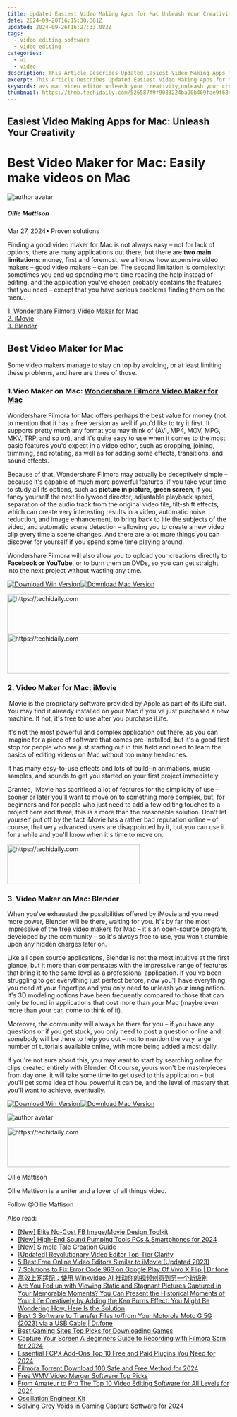 ```yaml
---
title: Updated Easiest Video Making Apps for Mac Unleash Your Creativity
date: 2024-09-20T16:15:30.301Z
updated: 2024-09-26T16:27:33.083Z
tags: 
  - video editing software
  - video editing
categories: 
  - ai
  - video
description: This Article Describes Updated Easiest Video Making Apps for Mac Unleash Your Creativity
excerpt: This Article Describes Updated Easiest Video Making Apps for Mac Unleash Your Creativity
keywords: avs mac video editor unleash your creativity,unleash your creativity best music video editing tools for all,unleash your creativity 5 best lip sync apps for making epic videos,unleash your creativity best video editing apps for windows 11,easiest video making apps for mac unleash your creativity,unleash your creativity best video editing tools for mac,unleash your creativity best mac video maker apps
thumbnail: https://thmb.techidaily.com/526587f9f9083224ba90b469fae9f684a8ef66dad7a99594a73a26d6b57f4450.jpg
---
```


## Easiest Video Making Apps for Mac: Unleash Your Creativity

# Best Video Maker for Mac: Easily make videos on Mac

![author avatar](https://images.wondershare.com/filmora/article-images/ollie-mattison.jpg)

##### Ollie Mattison

 Mar 27, 2024• Proven solutions

Finding a good video maker for Mac is not always easy – not for lack of options, there are many applications out there, but there are **two main limitations**: money, first and foremost, we all know how expensive video makers – good video makers – can be. The second limitation is complexity: sometimes you end up spending more time reading the help instead of editing, and the application you've chosen probably contains the features that you need – except that you have serious problems finding them on the menu.

[1\. Wondershare Filmora Video Maker for Mac](#part1)  
[2\. iMovie](#part2)  
[3\. Blender](#part3)

## Best Video Maker for Mac

Some video makers manage to stay on top by avoiding, or at least limiting these problems, and here are three of those.

### 1.Vieo Maker on Mac: [Wondershare Filmora Video Maker for Mac](https://tools.techidaily.com/wondershare/filmora/download/)

Wondershare Filmora for Mac offers perhaps the best value for money (not to mention that it has a free version as well if you'd like to try it first. It supports pretty much any format you may think of (AVI, MP4, MOV, MPG, MKV, TRP, and so on), and it's quite easy to use when it comes to the most basic features you'd expect in a video editor, such as cropping, joining, trimming, and rotating, as well as for adding some effects, transitions, and sound effects.

Because of that, Wondershare Filmora may actually be deceptively simple – because it's capable of much more powerful features, if you take your time to study all its options, such as **picture in picture, green screen**, if you fancy yourself the next Hollywood director, adjustable playback speed, separation of the audio track from the original video file, tilt-shift effects, which can create very interesting results in a video, automatic noise reduction, and image enhancement, to bring back to life the subjects of the video, and automatic scene detection – allowing you to create a new video clip every time a scene changes. And there are a lot more things you can discover for yourself if you spend some time playing around.

Wondershare Filmora will also allow you to upload your creations directly to **Facebook or YouTube**, or to burn them on DVDs, so you can get straight into the next project without wasting any time.

[![Download Win Version](https://images.wondershare.com/filmora/guide/download-btn-win.jpg)](https://tools.techidaily.com/wondershare/filmora/download/)[![Download Mac Version](https://images.wondershare.com/filmora/guide/download-btn-mac.jpg)](https://tools.techidaily.com/wondershare/filmora/download/)

<!-- affiliate ads begin -->
<a href="https://aligracehair.sjv.io/c/5597632/2012420/19272" target="_top" id="2012420">
  <img src="//a.impactradius-go.com/display-ad/19272-2012420" border="0" alt="https://techidaily.com" width="728" height="90"/>
</a>
<img height="0" width="0" src="https://aligracehair.sjv.io/i/5597632/2012420/19272" style="position:absolute;visibility:hidden;" border="0" />
<!-- affiliate ads end -->

<!-- affiliate ads begin -->
<a href="https://appsumo.8odi.net/c/5597632/2037351/7443" target="_top" id="2037351">
  <img src="//a.impactradius-go.com/display-ad/7443-2037351" border="0" alt="https://techidaily.com" width="728" height="90"/>
</a>
<img height="0" width="0" src="https://appsumo.8odi.net/i/5597632/2037351/7443" style="position:absolute;visibility:hidden;" border="0" />
<!-- affiliate ads end -->

### 2\. Video Maker for Mac: iMovie

iMovie is the proprietary software provided by Apple as part of its iLife suit. You may find it already installed on your Mac if you've just purchased a new machine. If not, it's free to use after you purchase iLife.

It's not the most powerful and complex application out there, as you can imagine for a piece of software that comes pre-installed, but it's a good first stop for people who are just starting out in this field and need to learn the basics of editing videos on Mac without too many headaches.

It has many easy-to-use effects and lots of build-in animations, music samples, and sounds to get you started on your first project immediately.

Granted, iMovie has sacrificed a lot of features for the simplicity of use – sooner or later you'll want to move on to something more complex, but, for beginners and for people who just need to add a few editing touches to a project here and there, this is a more than the reasonable solution. Don't let yourself put off by the fact iMovie has a rather bad reputation online – of course, that very advanced users are disappointed by it, but you can use it for a while and you'll know when it's time to move on.

<!-- affiliate ads begin -->
<a href="https://aidotcom.pxf.io/c/5597632/2129042/19576" target="_top" id="2129042">
  <img src="//a.impactradius-go.com/display-ad/19576-2129042" border="0" alt="https://techidaily.com" width="300" height="90"/>
</a>
<img height="0" width="0" src="https://aidotcom.pxf.io/i/5597632/2129042/19576" style="position:absolute;visibility:hidden;" border="0" />
<!-- affiliate ads end -->

### 3\. Video Maker on Mac: Blender

When you've exhausted the possibilities offered by iMovie and you need more power, Blender will be there, waiting for you. It's by far the most impressive of the free video makers for Mac – it's an open-source program, developed by the community – so it's always free to use, you won't stumble upon any hidden charges later on.

Like all open source applications, Blender is not the most intuitive at the first glance, but it more than compensates with the impressive range of features that bring it to the same level as a professional application. If you've been struggling to get everything just perfect before, now you'll have everything you need at your fingertips and you only need to unleash your imagination. It's 3D modeling options have been frequently compared to those that can only be found in applications that cost more than your Mac (maybe even more than your car, come to think of it).

Moreover, the community will always be there for you – if you have any questions or if you get stuck, you only need to post a question online and somebody will be there to help you out – not to mention the very large number of tutorials available online, with more being added almost daily.

If you're not sure about this, you may want to start by searching online for clips created entirely with Blender. Of course, yours won't be masterpieces from day one, it will take some time to get used to this application – but you'll get some idea of how powerful it can be, and the level of mastery that you'll want to achieve, eventually.

[![Download Win Version](https://images.wondershare.com/filmora/guide/download-btn-win.jpg)](https://tools.techidaily.com/wondershare/filmora/download/)[![Download Mac Version](https://images.wondershare.com/filmora/guide/download-btn-mac.jpg)](https://tools.techidaily.com/wondershare/filmora/download/)

![author avatar](https://images.wondershare.com/filmora/article-images/ollie-mattison.jpg)

<!-- affiliate ads begin -->
<a href="https://appsumo.8odi.net/c/5597632/2037346/7443" target="_top" id="2037346">
  <img src="//a.impactradius-go.com/display-ad/7443-2037346" border="0" alt="https://techidaily.com" width="728" height="90"/>
</a>
<img height="0" width="0" src="https://appsumo.8odi.net/i/5597632/2037346/7443" style="position:absolute;visibility:hidden;" border="0" />
<!-- affiliate ads end -->

Ollie Mattison

Ollie Mattison is a writer and a lover of all things video.

Follow @Ollie Mattison

<ins class="adsbygoogle"
      style="display:block"
      data-ad-client="ca-pub-7571918770474297"
      data-ad-slot="8358498916"
      data-ad-format="auto"
      data-full-width-responsive="true"></ins>

<span class="atpl-alsoreadstyle">Also read:</span>
<div><ul>
<li><a href="https://facebook-clips.techidaily.com/new-elite-no-cost-fb-imagemovie-design-toolkit/"><u>[New] Elite No-Cost FB Image/Movie Design Toolkit</u></a></li>
<li><a href="https://eaxpv-info.techidaily.com/new-high-end-sound-pumping-tools-pcs-and-smartphones-for-2024/"><u>[New] High-End Sound Pumping Tools PCs & Smartphones for 2024</u></a></li>
<li><a href="https://extra-guidance.techidaily.com/new-simple-tale-creation-guide/"><u>[New] Simple Tale Creation Guide</u></a></li>
<li><a href="https://some-guidance.techidaily.com/updated-revolutionary-video-editor-top-tier-clarity/"><u>[Updated] Revolutionary Video Editor Top-Tier Clarity</u></a></li>
<li><a href="https://ai-vdieo-software.techidaily.com/5-best-free-online-video-editors-similar-to-imovie-updated-2023/"><u>5 Best Free Online Video Editors Similar to iMovie (Updated 2023)</u></a></li>
<li><a href="https://howto.techidaily.com/7-solutions-to-fix-error-code-963-on-google-play-of-vivo-x-flip-drfone-by-drfone-fix-android-problems-fix-android-problems/"><u>7 Solutions to Fix Error Code 963 on Google Play Of Vivo X Flip | Dr.fone</u></a></li>
<li><a href="https://discover-extraordinary.techidaily.com/1725284048520-winxvideo-ai/"><u>高效上网适配：使用 Winxvideo AI 推动你的视频创意到另一个新级别</u></a></li>
<li><a href="https://ai-vdieo-software.techidaily.com/are-you-fed-up-with-viewing-static-and-stagnant-pictures-captured-in-your-memorable-moments-you-can-present-the-historical-moments-of-your-life-creatively-b/"><u>Are You Fed up with Viewing Static and Stagnant Pictures Captured in Your Memorable Moments? You Can Present the Historical Moments of Your Life Creatively by Adding the Ken Burns Effect. You Might Be Wondering How, Here Is the Solution</u></a></li>
<li><a href="https://blog-min.techidaily.com/best-3-software-to-transfer-files-tofrom-your-motorola-moto-g-5g-2023-via-a-usb-cable-drfone-by-drfone-transfer-from-android-transfer-from-android/"><u>Best 3 Software to Transfer Files to/from Your Motorola Moto G 5G (2023) via a USB Cable | Dr.fone</u></a></li>
<li><a href="https://ai-vdieo-software.techidaily.com/best-gaming-sites-top-picks-for-downloading-games/"><u>Best Gaming Sites Top Picks for Downloading Games</u></a></li>
<li><a href="https://ai-vdieo-software.techidaily.com/capture-your-screen-a-beginners-guide-to-recording-with-filmora-scrn-for-2024/"><u>Capture Your Screen A Beginners Guide to Recording with Filmora Scrn for 2024</u></a></li>
<li><a href="https://ai-vdieo-software.techidaily.com/essential-fcpx-add-ons-top-10-free-and-paid-plugins-you-need-for-2024/"><u>Essential FCPX Add-Ons Top 10 Free and Paid Plugins You Need for 2024</u></a></li>
<li><a href="https://ai-vdieo-software.techidaily.com/filmora-torrent-download-100-safe-and-free-method-for-2024/"><u>Filmora Torrent Download 100 Safe and Free Method for 2024</u></a></li>
<li><a href="https://ai-vdieo-software.techidaily.com/free-wmv-video-merger-software-top-picks/"><u>Free WMV Video Merger Software Top Picks</u></a></li>
<li><a href="https://ai-vdieo-software.techidaily.com/from-amateur-to-pro-the-top-10-video-editing-software-for-all-levels-for-2024/"><u>From Amateur to Pro The Top 10 Video Editing Software for All Levels for 2024</u></a></li>
<li><a href="https://extra-hints.techidaily.com/oscillation-engineer-kit/"><u>Oscillation Engineer Kit</u></a></li>
<li><a href="https://screen-video-capture.techidaily.com/solving-grey-voids-in-gaming-capture-software-for-2024/"><u>Solving Grey Voids in Gaming Capture Software for 2024</u></a></li>
</ul></div>

